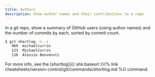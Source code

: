```yaml
---
title: Authors
description: Show author names and their contributions to a repo
---
```


In a git repo, show a summary of GitHub users (using author names) and the number of commits by each, sorted by commit count.

```sh
$ git shortlog -n -s
   969  michaelcurrin
   123  MichaelCurrin
   116  Alessio Benvenuti
```

For more info, see the [shortlog]({{ site.baseurl }}{% link cheatsheets/version-control/git/commands/shortlog.md %}) command.
